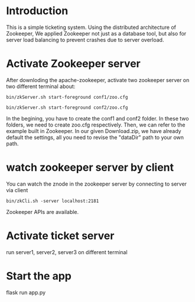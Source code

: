 # Introduction
This is a simple ticketing system. Using the distributed architecture of Zookeeper, We applied Zookeeper not just as a database tool, but also for server load balancing to prevent crashes due to server overload. 

# Activate Zookeeper server
After downloding the apache-zookeeper, activate two zookeeper server on two different terminal about: 
```
bin/zkServer.sh start-foreground conf1/zoo.cfg
```
```
bin/zkServer.sh start-foreground conf2/zoo.cfg
```
In the begining, you have to create the conf1 and conf2 folder. In these two folders, we need to create zoo.cfg respectively. 
Then, we can refer to the example built in Zookeeper.
In our given Download.zip, we have already default the settings, all you need to revise the "dataDir" path to your own path. 
# watch zookeeper server by client
You can watch the znode in the zookeeper server by connecting to server via client 
```
bin/zkCli.sh -server localhost:2181
```
Zookeeper APIs are available.
# Activate ticket server
run server1, server2, server3 on different terminal

# Start the app
flask run app.py
